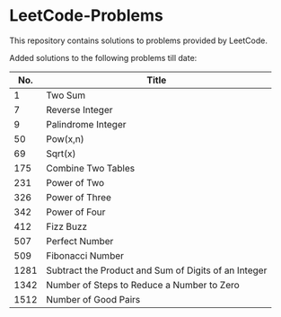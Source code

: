 # LeetCode-Problems
This repository contains solutions to problems provided by LeetCode.

Added solutions to the following problems till date:

| No. | Title |
| ----- | ----- |
| 1 | Two Sum |
| 7 | Reverse Integer |
| 9 | Palindrome Integer |
| 50 | Pow(x,n) |
| 69 | Sqrt(x) |
| 175 | Combine Two Tables |
| 231 | Power of Two |
| 326 | Power of Three |
| 342 | Power of Four |
| 412 | Fizz Buzz |
| 507 | Perfect Number |
| 509 | Fibonacci Number |
| 1281 | Subtract the Product and Sum of Digits of an Integer |
| 1342 | Number of Steps to Reduce a Number to Zero |
| 1512 | Number of Good Pairs |
